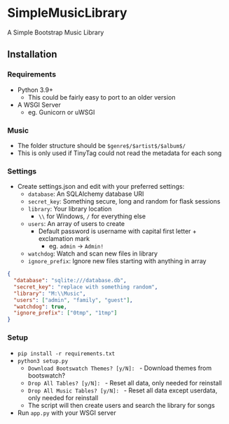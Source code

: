 # SimpleMusicLibrary
A Simple Bootstrap Music Library

## Installation
### Requirements
- Python 3.9+
  - This could be fairly easy to port to an older version
- A WSGI Server
  - eg. Gunicorn or uWSGI

### Music
- The folder structure should be `$genre$/$artist$/$album$/`
- This is only used if TinyTag could not read the metadata for each song

### Settings
- Create settings.json and edit with your preferred settings:
  - `database`: An SQLAlchemy database URI
  - `secret_key`: Something secure, long and random for flask sessions
  - `library`: Your library location
    - `\\` for Windows, `/` for everything else
  - `users`: An array of users to create
    - Default password is username with capital first letter + exclamation mark
      - eg. `admin` -> `Admin!`
  - `watchdog`: Watch and scan new files in library
  - `ignore_prefix`: Ignore new files starting with anything in array
```json
{
  "database": "sqlite:///database.db",
  "secret_key": "replace with something random",
  "library": "M:\\Music",
  "users": ["admin", "family", "guest"],
  "watchdog": true,
  "ignore_prefix": ["0tmp", "1tmp"]
}
```

### Setup
- `pip install -r requirements.txt`
- `python3 setup.py`
  - `Download Bootswatch Themes? [y/N]: ` - Download themes from bootswatch? 
  - `Drop All Tables? [y/N]: ` - Reset all data, only needed for reinstall 
  - `Drop All Music Tables? [y/N]: ` - Reset all data except userdata, only needed for reinstall
  - The script will then create users and search the library for songs
- Run `app.py` with your WSGI server